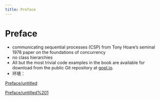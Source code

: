 ```yaml
---
title: Preface
---
```


# Preface

- communicating sequential processes (CSP) from Tony Hoare’s seminal 1978 paper on the foundations of concurrency
- no class hierarchies
- All but the most trivial code examples in the book are available for download from the public Git repository at [gopl.io](http://gopl.io/).
- 环境：

[Preface/untitled](Preface/untitled)

[Preface/untitled%201](Preface/untitled%201)